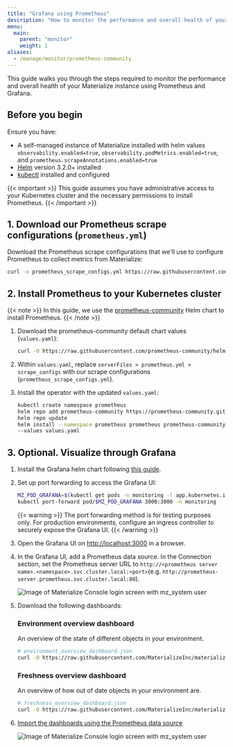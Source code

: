 ```yaml
---
title: "Grafana using Prometheus"
description: "How to monitor the performance and overall health of your Materialize instance using Prometheus and Grafana."
menu:
  main:
    parent: "monitor"
    weight: 1
aliases:
  - /manage/monitor/prometheus-community
---
```


This guide walks you through the steps required to monitor the performance and
overall health of your Materialize instance using Prometheus and Grafana.

## Before you begin

Ensure you have:

- A self-managed instance of Materialize installed with helm values `observability.enabled=true`, `observability.podMetrics.enabled=true`, and `prometheus.scrapeAnnotations.enabled=true`
- [Helm](https://helm.sh/docs/intro/install/) version 3.2.0+ installed
- [kubectl](https://kubernetes.io/docs/tasks/tools/) installed and configured

{{< important >}}
This guide assumes you have administrative access to your Kubernetes cluster and the necessary permissions to install Prometheus.
{{< /important >}}

## 1. Download our Prometheus scrape configurations (`prometheus.yml`)
  Download the Prometheus scrape configurations that we'll use to configure Prometheus to collect metrics from Materialize:
  ```bash
  curl -o prometheus_scrape_configs.yml https://raw.githubusercontent.com/prometheus-community/helm-charts/refs/heads/main/charts/prometheus/values.yaml
  ```


## 2. Install Prometheus to your Kubernetes cluster

  {{< note >}}
  In this guide, we use the [prometheus-community](https://github.com/prometheus-community/helm-charts) Helm chart to install Prometheus.
  {{< /note >}}


1. Download the prometheus-community default chart values (`values.yaml`):
   ```bash
   curl -O https://raw.githubusercontent.com/prometheus-community/helm-charts/refs/heads/main/charts/prometheus/values.yaml
   ```

2. Within `values.yaml`, replace `serverFiles > prometheus.yml > scrape_configs` with our scrape configurations (`prometheus_scrape_configs.yml`).

3. Install the operator with the updated `values.yaml`:
   ```bash
   kubectl create namespace prometheus
   helm repo add prometheus-community https://prometheus-community.github.io/helm-charts
   helm repo update
   helm install --namespace prometheus prometheus prometheus-community/prometheus \
   --values values.yaml
   ```

## 3. Optional. Visualize through Grafana

1. Install the Grafana helm chart following [this guide](https://grafana.com/docs/grafana/latest/setup-grafana/installation/helm/).


2.  Set up port forwarding to access the Grafana UI:
    ```bash
    MZ_POD_GRAFANA=$(kubectl get pods -n monitoring -l app.kubernetes.io/name=grafana -o custom-columns="NAME:.metadata.name" --no-headers)
    kubectl port-forward pod/$MZ_POD_GRAFANA 3000:3000 -n monitoring
    ```

    {{< warning >}}
  The port forwarding method is for testing purposes only. For production environments, configure an ingress controller to securely expose the Grafana UI.
    {{< /warning >}}

3. Open the Grafana UI on [http://localhost:3000](http://localhost:3000) in a browser.

4. In the Grafana UI, add a Prometheus data source. In the Connection section, set the Prometheus server URL to `http://<prometheus server name>.<namespace>.svc.cluster.local:<port>`(e.g. `http://prometheus-server.prometheus.svc.cluster.local:80`).

    ![Image of Materialize Console login screen with mz_system user](/images/grafana-prometheus-datasource-setup.png)

4. Download the following dashboards:
    ### Environment overview dashboard
    An overview of the state of different objects in your environment.

    ```bash
    # environment_overview_dashboard.json
    curl -O https://raw.githubusercontent.com/MaterializeInc/materialize/refs/heads/self-managed-docs/v25.2/doc/user/data/monitoring/grafana_dashboards/environment_overview_dashboard.json
    ```
    ### Freshness overview dashboard
    An overview of how out of date objects in your environment are.
     ```bash
     # freshness_overview_dashboard.json
    curl -O https://raw.githubusercontent.com/MaterializeInc/materialize/refs/heads/self-managed-docs/v25.2/doc/user/data/monitoring/grafana_dashboards/freshness_overview_dashboard.json
    ```

5. [Import the dashboards using the Prometheus data source](https://grafana.com/docs/grafana/latest/dashboards/build-dashboards/import-dashboards/#importing-a-dashboard)

    ![Image of Materialize Console login screen with mz_system user](/images/grafana-monitoring-success.png)

